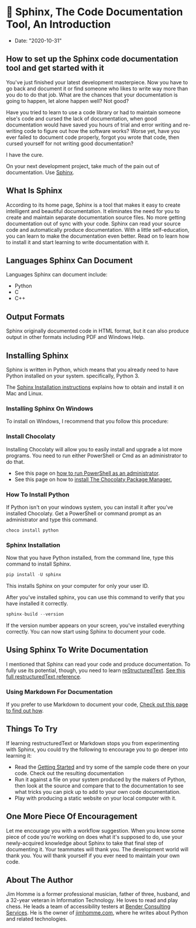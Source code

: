 # 📜 Sphinx, The Code Documentation Tool, An Introduction

- Date: "2020-10-31"

## How to set up the Sphinx code documentation tool and get started with it

You've just finished your latest development masterpiece. Now you have to go
back and document it or find someone who likes to write way more than you do to
do that job. What are the chances that your documentation is going to happen,
let alone happen well? Not good?

Have you tried to learn to use a code library or had to maintain someone else's
code and cursed the lack of documentation, when good documentation would have
saved you hours of trial and error writing and re-writing code to figure out how
the software works? Worse yet, have you ever failed to document code properly,
forgot you wrote that code, then cursed yourself for not writing good
documentation?

I have the cure.

<!--more-->

On your next development project, take much of the pain out of documentation.
Use [Sphinx](https://www.sphinx-doc.org/).

## What Is Sphinx

According to its home page, Sphinx is a tool that makes it easy to create
intelligent and beautiful documentation. It eliminates the need for you to
create and maintain separate documentation source files. No more getting
documentation out of sync with your code. Sphinx can read your source code and
automatically produce documentation. With a little self-education, you can learn
to make the documentation even better. Read on to learn how to install it and
start learning to write documentation with it.

## Languages Sphinx Can Document

Languages Sphinx can document include:

- Python
- C
- C++

## Output Formats

Sphinx originally documented code in HTML format, but it can also produce output
in other formats including PDF and Windows Help.

## Installing Sphinx

Sphinx is written in Python, which means that you already need to have Python
installed on your system. specifically, Python 3.

The
[Sphinx Installation instructions](https://www.sphinx-doc.org/en/master/usage/installation.html)
explains how to obtain and install it on Mac and Linux.

### Installing Sphinx On Windows

To install on Windows, I recommend that you follow this procedure:

### Install Chocolaty

Installing Chocolaty will allow you to easily install and upgrade a lot more
programs. You need to run either PowerShell or Cmd as an administrator to do
that.

- See this page on
  [how to run PowerShell as an administrator](https://www.jimhomme.com/).
- See this page on how to
  [install The Chocolaty Package Manager.](https://chocolatey.org/install)

### How To Install Python

If Python isn't on your windows system, you can install it after you've
installed Chocolaty. Get a PowerShell or command prompt as an administrator and
type this command.

```text
choco install python
```

### Sphinx Installation

Now that you have Python installed, from the command line, type this command to
install Sphinx.

```python
pip install -U sphinx
```

This installs Sphinx on your computer for only your user ID.

After you've installed sphinx, you can use this command to verify that you have
installed it correctly.

```python
sphinx-build --version
```

If the version number appears on your screen, you've installed everything
correctly. You can now start using Sphinx to document your code.

## Using Sphinx To Write Documentation

I mentioned that Sphinx can read your code and produce documentation. To fully
use its potential, though, you need to learn
[reStructuredText](https://www.sphinx-doc.org/en/master/usage/restructuredtext/basics.html).
[See this full restructuredText reference](https://docutils.sourceforge.io/rst.html).

### Using Markdown For Documentation

If you prefer to use Markdown to document your code,
[Check out this page to find out how](https://www.sphinx-doc.org/en/master/usage/markdown.html).

## Things To Try

If learning restructuredText or Markdown stops you from experimenting with
Sphinx, you could try the following to encourage you to go deeper into learning
it:

- Read the
  [Getting Started](https://www.sphinx-doc.org/en/master/usage/quickstart.html)
  and try some of the sample code there on your code. Check out the resulting
  documentation
- Run it against a file on your system produced by the makers of Python, then
  look at the source and compare that to the documentation to see what tricks
  you can pick up to add to your own code documentation.
- Play with producing a static website on your local computer with it.

## One More Piece Of Encouragement

Let me encourage you with a workflow suggestion. When you know some piece of
code you're working on does what it's supposed to do, use your newly-acquired
knowledge about Sphinx to take that final step of documenting it. Your teammates
will thank you. The development world will thank you. You will thank yourself if
you ever need to maintain your own code.

## About The Author

Jim Homme is a former professional musician, father of three, husband, and a
32-year veteran in Information Technology. He loves to read and play chess. He
leads a team of accessibility testers at
[Bender Consulting Services](https://www.benderconsult.com/). He is the owner of
[jimhomme.com](https://www.jimhomme.com/), where he writes about Python and
related technologies.
